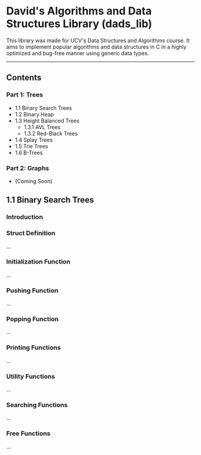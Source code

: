 # **David's Algorithms and Data Structures Library (dads_lib)**

This library was made for UCV's Data Structures and Algorithms course. It aims to implement popular algorithms and data structures in C in a highly optimized and bug-free manner using generic data types.

---

## **Contents**

### **Part 1: Trees**
- 1.1 Binary Search Trees
- 1.2 Binary Heap
- 1.3 Height Balanced Trees
  - 1.3.1 AVL Trees
  - 1.3.2 Red-Black Trees
- 1.4 Splay Trees
- 1.5 Trie Trees
- 1.6 B-Trees

### **Part 2: Graphs**
- (Coming Soon)

## **1.1 Binary Search Trees**

### **Introduction**

### **Struct Definition**
...

### **Initialization Function**
...

### **Pushing Function**
...

### **Popping Function**
...

### **Printing Functions**
...

### **Utility Functions**
...

### **Searching Functions**
...

### **Free Functions**
...

